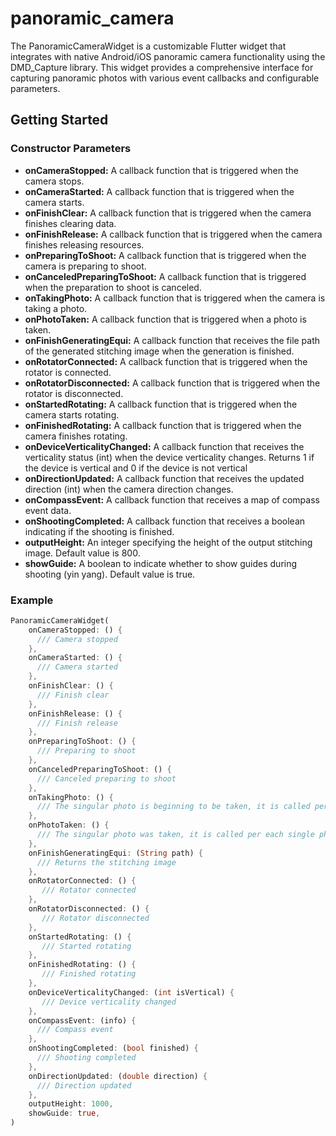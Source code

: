 # panoramic_camera

The PanoramicCameraWidget is a customizable Flutter widget that integrates with native Android/iOS panoramic camera functionality using the DMD_Capture library. This widget provides a comprehensive interface for capturing panoramic photos with various event callbacks and configurable parameters.

## Getting Started



### Constructor Parameters
- **onCameraStopped:** A callback function that is triggered when the camera stops.
- **onCameraStarted:** A callback function that is triggered when the camera starts.
- **onFinishClear:** A callback function that is triggered when the camera finishes clearing data.
- **onFinishRelease:** A callback function that is triggered when the camera finishes releasing resources.
- **onPreparingToShoot:** A callback function that is triggered when the camera is preparing to shoot.
- **onCanceledPreparingToShoot:** A callback function that is triggered when the preparation to shoot is canceled.
- **onTakingPhoto:** A callback function that is triggered when the camera is taking a photo.
- **onPhotoTaken:** A callback function that is triggered when a photo is taken.
- **onFinishGeneratingEqui:** A callback function that receives the file path of the generated stitching image when the  generation is finished.
- **onRotatorConnected:** A callback function that is triggered when the rotator is connected.
- **onRotatorDisconnected:** A callback function that is triggered when the rotator is disconnected.
- **onStartedRotating:** A callback function that is triggered when the camera starts rotating.
- **onFinishedRotating:** A callback function that is triggered when the camera finishes rotating.
- **onDeviceVerticalityChanged:** A callback function that receives the verticality status (int) when the device verticality changes. Returns 1 if the device is vertical and 0 if the device is not vertical
- **onDirectionUpdated:** A callback function that receives the updated direction (int) when the camera direction changes.
- **onCompassEvent:** A callback function that receives a map of compass event data.
- **onShootingCompleted:** A callback function that receives a boolean indicating if the shooting is finished.
- **outputHeight:** An integer specifying the height of the output stitching image. Default value is 800.
- **showGuide:** A boolean to indicate whether to show guides during shooting (yin yang). Default value is true.


### Example

```dart
PanoramicCameraWidget(
    onCameraStopped: () {
      /// Camera stopped
    },
    onCameraStarted: () {
      /// Camera started
    },
    onFinishClear: () {
      /// Finish clear
    },
    onFinishRelease: () {
      /// Finish release
    },
    onPreparingToShoot: () {
      /// Preparing to shoot
    },
    onCanceledPreparingToShoot: () {
      /// Canceled preparing to shoot
    },
    onTakingPhoto: () {
      /// The singular photo is beginning to be taken, it is called per each single photo
    },
    onPhotoTaken: () {
      /// The singular photo was taken, it is called per each single photo
    },
    onFinishGeneratingEqui: (String path) {
      /// Returns the stitching image
    },
    onRotatorConnected: () {
       /// Rotator connected
    },
    onRotatorDisconnected: () {
       /// Rotator disconnected
    },
    onStartedRotating: () {
       /// Started rotating
    },
    onFinishedRotating: () {
       /// Finished rotating
    },
    onDeviceVerticalityChanged: (int isVertical) {
       /// Device verticality changed
    },
    onCompassEvent: (info) {
      /// Compass event
    },
    onShootingCompleted: (bool finished) {
      /// Shooting completed
    },
    onDirectionUpdated: (double direction) {
      /// Direction updated
    },
    outputHeight: 1000,
    showGuide: true,
)
```